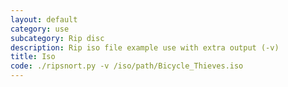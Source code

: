 ```yaml
---
layout: default
category: use
subcategory: Rip disc
description: Rip iso file example use with extra output (-v)
title: Iso
code: ./ripsnort.py -v /iso/path/Bicycle_Thieves.iso
---
```

